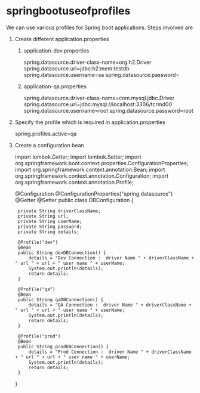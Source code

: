 # springbootuseofprofiles


We can use various profiles for Spring boot applications. Steps involved are

1. Create different application.properties


    1. application-dev.properties
    
        spring.datasource.driver-class-name=org.h2.Driver
        spring.datasource.url=jdbc:h2:mem:testdb
        spring.datasource.username=sa
        spring.datasource.password=
    

    2. application-qa.properties

    
        spring.datasource.driver-class-name=com.mysql.jdbc.Driver
        spring.datasource.url=jdbc:mysql://localhost:3306/tcrmd00
        spring.datasource.username=root
        spring.datasource.password=root
    
2. Specify the profile which is required in application.properties

    spring.profiles.active=qa
    
3. Create a configuration bean
    
    
    import lombok.Getter;
    import lombok.Setter;
    import org.springframework.boot.context.properties.ConfigurationProperties;
    import org.springframework.context.annotation.Bean;
    import org.springframework.context.annotation.Configuration;
    import org.springframework.context.annotation.Profile;
    
    @Configuration
    @ConfigurationProperties("spring.datasource")
    @Getter
    @Setter
    public class DBConfiguration {
    
        private String driverClassName;
        private String url;
        private String userName;
        private String password;
        private String details;
    
        @Profile("dev")
        @Bean
        public String devDBConnection() {
            details = "Dev Connection :  driver Name " + driverClassName + " url " + url + " user name " + userName;
            System.out.println(details);
            return details;
        }
    
        @Profile("qa")
        @Bean
        public String qaDBConnection() {
            details = "QA Connection :  driver Name " + driverClassName + " url " + url + " user name " + userName;
            System.out.println(details);
            return details;
        }
    
        @Profile("prod")
        @Bean
        public String prodDBConnection() {
            details = "Prod Connection :  driver Name " + driverClassName + " url " + url + " user name " + userName;
            System.out.println(details);
            return details;
        }
    }
